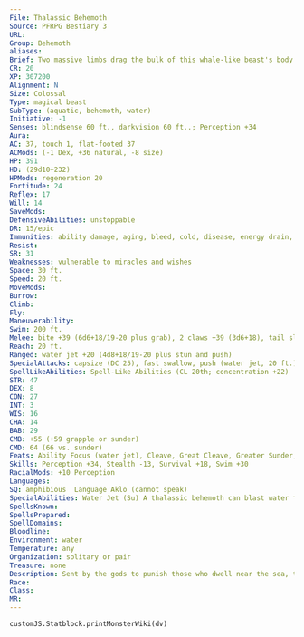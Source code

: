 ```yaml
---
File: Thalassic Behemoth
Source: PFRPG Bestiary 3
URL: 
Group: Behemoth
aliases: 
Brief: Two massive limbs drag the bulk of this whale-like beast's body from the churning waters of the sea.
CR: 20
XP: 307200
Alignment: N
Size: Colossal
Type: magical beast
SubType: (aquatic, behemoth, water)
Initiative: -1
Senses: blindsense 60 ft., darkvision 60 ft..; Perception +34
Aura: 
AC: 37, touch 1, flat-footed 37
ACMods: (-1 Dex, +36 natural, -8 size)
HP: 391
HD: (29d10+232)
HPMods: regeneration 20
Fortitude: 24
Reflex: 17
Will: 14
SaveMods: 
DefensiveAbilities: unstoppable
DR: 15/epic
Immunities: ability damage, aging, bleed, cold, disease, energy drain, fire, mind-affecting effects, negative levels, paralysis, permanent wounds, petrification, poison, polymorph
Resist: 
SR: 31
Weaknesses: vulnerable to miracles and wishes
Space: 30 ft.
Speed: 20 ft.
MoveMods: 
Burrow: 
Climb: 
Fly: 
Maneuverability: 
Swim: 200 ft.
Melee: bite +39 (6d6+18/19-20 plus grab), 2 claws +39 (3d6+18), tail slap +34 (4d6+9 plus trip)
Reach: 20 ft.
Ranged: water jet +20 (4d8+18/19-20 plus stun and push)
SpecialAttacks: capsize (DC 25), fast swallow, push (water jet, 20 ft.), rend (2 claws, 3d6+18), ruinous, swallow whole (4d6+27 bludgeoning, AC 28, 39 hp)
SpellLikeAbilities: Spell-Like Abilities (CL 20th; concentration +22)   3/day-tsunami (DC 21)^[PFRPG Advanced Player's Guide]
STR: 47
DEX: 8
CON: 27
INT: 3
WIS: 16
CHA: 14
BAB: 29
CMB: +55 (+59 grapple or sunder)
CMD: 64 (66 vs. sunder)
Feats: Ability Focus (water jet), Cleave, Great Cleave, Greater Sunder, Greater Vital Strike, Improved Critical (bite, water jet), Improved Iron Will, Improved Sunder, Improved Vital Strike, Iron Will, Lightning Reflexes, Power Attack, Skill Focus (Perception), Vital Strike
Skills: Perception +34, Stealth -13, Survival +18, Swim +30
RacialMods: +10 Perception
Languages: 
SQ: amphibious  Language Aklo (cannot speak)
SpecialAbilities: Water Jet (Su) A thalassic behemoth can blast water from its blowhole with surprising force and accuracy. This water jet has a range of 240 feet with no range increment. A target hit by the water jet is subject to the behemoth's push ability and must succeed at a DC 34 Fortitude save or be stunned  for 1d4+1 rounds. The save DC is Constitution-based.
SpellsKnown: 
SpellsPrepared: 
SpellDomains: 
Bloodline: 
Environment: water
Temperature: any
Organization: solitary or pair
Treasure: none
Description: Sent by the gods to punish those who dwell near the sea, thalassic behemoths scourge ships and other vessels from the waters before turning their attention toward structures and survivors on land. Despite their massive bulk, thalassic behemoths swim incredibly fast and can easily outpace all but the fleetest of ships. On land, they can be more readily escaped, at least by those willing and able to leave homes and belongings behind. Though capable of surviving indefinitely on land and employing a clumsy, seal-like locomotion, thalassic behemoths soon weary of gravity's never-ending drag. They rarely venture more than a mile or two from shore before returning to the comforting buoyancy of the seas.  Thalassic behemoths resemble immense sperm whales in the water, but they can quickly haul themselves ashore using their mighty forelimbs. Tail and limb alike shatter wood and stone with but a single blow, while their jaws gape wide enough to swallow smaller boats whole.  The coming of a thalassic behemoth is foreshadowed by a dramatic increase in missing ships and sea life purposefully beaching upon shores. These behemoths spend much of their time lurking a few hundred feet below the surface-but legends hold that even greater behemoths, the dread leviathans, dwell in the deepest oceanic reaches.
Race: 
Class: 
MR: 
---
```

```dataviewjs
customJS.Statblock.printMonsterWiki(dv)
```
